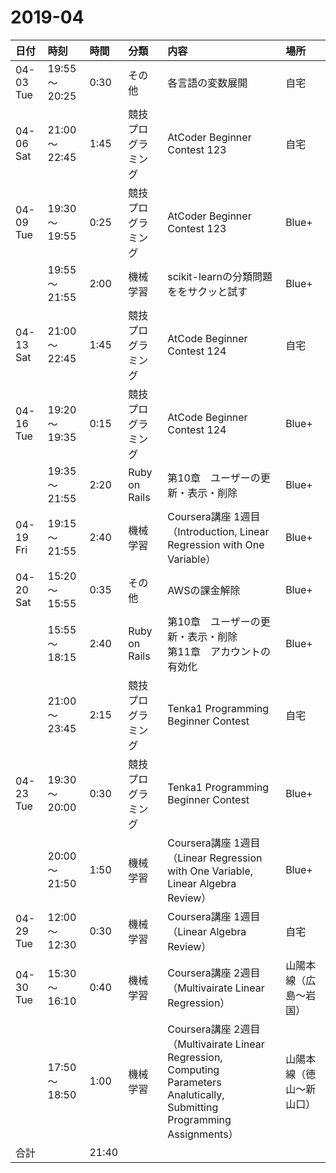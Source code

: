 # 2019-04
|日付|時刻|時間|分類|内容|場所|
|:--|:--|:--|:--|:--|:--|
|04-03 Tue|19:55～20:25|0:30|その他|各言語の変数展開|自宅|
|04-06 Sat|21:00～22:45|1:45|競技プログラミング|AtCoder Beginner Contest 123|自宅|
|04-09 Tue|19:30～19:55|0:25|競技プログラミング|AtCoder Beginner Contest 123|Blue+|
|         |19:55～21:55|2:00|機械学習|scikit-learnの分類問題ををサクッと試す|Blue+|
|04-13 Sat|21:00～22:45|1:45|競技プログラミング|AtCode Beginner Contest 124|自宅|
|04-16 Tue|19:20～19:35|0:15|競技プログラミング|AtCode Beginner Contest 124|Blue+|
|         |19:35～21:55|2:20|Ruby on Rails|第10章　ユーザーの更新・表示・削除|Blue+|
|04-19 Fri|19:15～21:55|2:40|機械学習|Coursera講座 1週目<br>（Introduction, Linear Regression with One Variable）|Blue+|
|04-20 Sat|15:20～15:55|0:35|その他|AWSの課金解除|Blue+|
|         |15:55～18:15|2:40|Ruby on Rails|第10章　ユーザーの更新・表示・削除<br>第11章　アカウントの有効化|Blue+|
|         |21:00～23:45|2:15|競技プログラミング|Tenka1 Programming Beginner Contest|自宅|
|04-23 Tue|19:30～20:00|0:30|競技プログラミング|Tenka1 Programming Beginner Contest|Blue+|
|         |20:00～21:50|1:50|機械学習|Coursera講座 1週目<br>（Linear Regression with One Variable, Linear Algebra Review）|Blue+|
|04-29 Tue|12:00～12:30|0:30|機械学習|Coursera講座 1週目<br>（Linear Algebra Review）|自宅|
|04-30 Tue|15:30～16:10|0:40|機械学習|Coursera講座 2週目<br>（Multivairate Linear Regression）|山陽本線（広島～岩国）|
|         |17:50～18:50|1:00|機械学習|Coursera講座 2週目<br>（Multivairate Linear Regression, Computing Parameters Analutically, Submitting Programming Assignments） |山陽本線（徳山～新山口）|
|合計     ||21:40||||